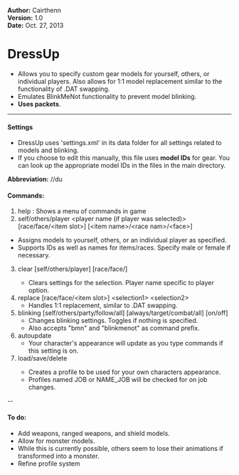 **Author:**  Cairthenn<br>
**Version:**  1.0<br>
**Date:** Oct. 27, 2013<br>

# DressUp #

* Allows you to specify custom gear models for yourself, others, or individual players. Also allows for 1:1 model replacement similar to the functionality of .DAT swapping.
* Emulates BlinkMeNot functionality to prevent model blinking.
* **Uses packets**.

----

#### Settings ####

* DressUp uses 'settings.xml' in its data folder for all settings related to models and blinking.
* If you choose to edit this manually, this file uses **model IDs** for gear. You can look up the appropriate model IDs in the files in the main directory.

**Abbreviation:** //du

#### Commands: ####
1. help : Shows a menu of commands in game
2. self/others/player &lt;player name (if player was selected)&gt; [race/face/&lt;item slot&gt;] [&lt;item name&gt;/&lt;race nam&gt;/&lt;face&gt;]
  - Assigns models to yourself, others, or an individual player as specified.
  - Supports IDs as well as names for items/races. Specify male or female if necessary.
3. clear [self/others/player] <player name> [race/face/<item slot>]
	- Clears settings for the selection. Player name specific to player option.
4. replace [race/face/&lt;item slot&gt;] &lt;selection1&gt; &lt;selection2&gt;
	- Handles 1:1 replacement, similar to .DAT swapping. 
5. blinking [self/others/party/follow/all] [always/target/combat/all] [on/off]
	- Changes blinking settings. Toggles if nothing is specified.
	- Also accepts "bmn" and "blinkmenot" as command prefix.
6. autoupdate
	- Your character's appearance will update as you type commands if this setting is on.
7. load/save/delete <profile name>
	- Creates a profile to be used for your own characters appearance.
	- Profiles named JOB or NAME_JOB will be checked for on job changes.
	
--

#### To do: ####
* Add weapons, ranged weapons, and shield models.
* Allow for monster models.
 * While this is currently possible, others seem to lose their animations if transformed into a monster. 
* Refine profile system
